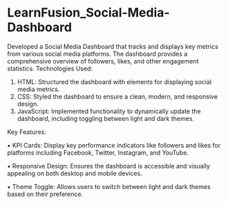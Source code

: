 # LearnFusion_Social-Media-Dashboard
Developed a Social Media Dashboard that tracks and displays key metrics from various social media platforms. The dashboard provides a comprehensive overview of followers, likes, and other engagement statistics.
Technologies Used:
1. HTML: Structured the dashboard with elements for displaying social media metrics.
2. CSS: Styled the dashboard to ensure a clean, modern, and responsive design.
3. JavaScript: Implemented functionality to dynamically update the dashboard, including toggling between light and dark themes.

Key Features: 

▪ KPI Cards: Display key performance indicators like followers and likes for platforms including Facebook, Twitter, Instagram, and YouTube. 

▪ Responsive Design: Ensures the dashboard is accessible and visually appealing on both desktop and mobile devices. 

▪ Theme Toggle: Allows users to switch between light and dark themes based on their preference.
